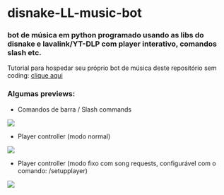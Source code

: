 # disnake-LL-music-bot
### bot de música em python programado usando as libs do disnake e lavalink/YT-DLP com player interativo, comandos slash etc.


Tutorial para hospedar seu próprio bot de música deste repositório sem coding: [clique aqui](https://github.com/zRitsu/disnake-LL-music-bot/wiki)
<br/>

### Algumas previews:

- Comandos de barra / Slash commands

![](https://media.discordapp.net/attachments/480195401543188483/906456601496539166/unknown.png)

- Player controller (modo normal)

![](https://media.discordapp.net/attachments/480195401543188483/906458723634020352/unknown.png)

- Player controller (modo fixo com song requests, configurável com o comando: /setupplayer)

![](https://media.discordapp.net/attachments/480195401543188483/906451275971981382/unknown.png)